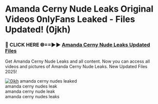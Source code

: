 # Amanda Cerny Nude Leaks Original Videos 0nlyFans Leaked - Files Updated! (0jkh)

<h3>🔴 CLICK HERE 🌐==►► <a href="https://tinyurl.com/4mcuefdz" rel="nofollow">Amanda Cerny Nude Leaks Updated Files</a></h3>

Get Amanda Cerny Nude Leaks and all content. Now you can access all videos and pictures of Amanda Cerny Nude Leaks. New Updated Files 2025!

[![0jkh](https://i.imgur.com/StAQSOY.gif)](https://tinyurl.com/4mcuefdz)
amanda cerny nudes leaked<br>
amanda cerny nudes leak<br>
amanda cerny nude leak<br>
amanda cerny nudes leaks